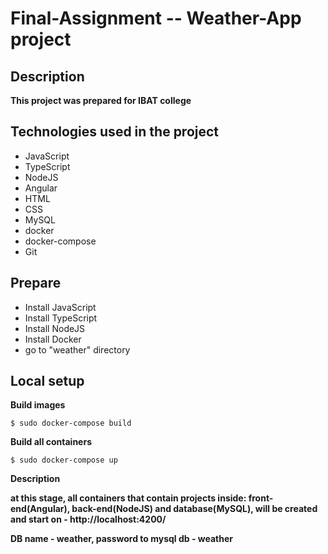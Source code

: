 # Final-Assignment -- Weather-App project

## Description

**This project was prepared for IBAT college**

## Technologies used in the project
- JavaScript
- TypeScript
- NodeJS
- Angular
- HTML
- CSS
- MySQL
- docker
- docker-compose
- Git

## Prepare

- Install JavaScript
- Install TypeScript
- Install NodeJS
- Install Docker
- go to "weather" directory

## Local setup

**Build images**

```
$ sudo docker-compose build
```

**Build all containers**

```
$ sudo docker-compose up
```

**Description**

**at this stage, all containers that contain projects inside: front-end(Angular), back-end(NodeJS) and database(MySQL), will be created and start on - http://localhost:4200/**


**DB name - weather, password to mysql db - weather**